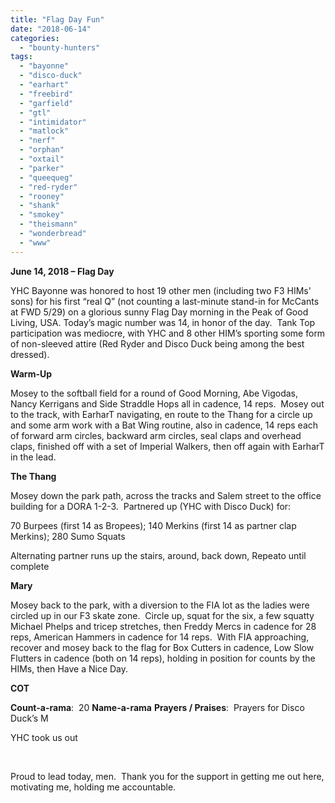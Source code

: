 ```yaml
---
title: "Flag Day Fun"
date: "2018-06-14"
categories: 
  - "bounty-hunters"
tags: 
  - "bayonne"
  - "disco-duck"
  - "earhart"
  - "freebird"
  - "garfield"
  - "gtl"
  - "intimidator"
  - "matlock"
  - "nerf"
  - "orphan"
  - "oxtail"
  - "parker"
  - "queequeg"
  - "red-ryder"
  - "rooney"
  - "shank"
  - "smokey"
  - "theismann"
  - "wonderbread"
  - "www"
---
```


**June 14, 2018 – Flag Day**

YHC Bayonne was honored to host 19 other men (including two F3 HIMs' sons) for his first “real Q” (not counting a last-minute stand-in for McCants at FWD 5/29) on a glorious sunny Flag Day morning in the Peak of Good Living, USA. Today’s magic number was 14, in honor of the day.  Tank Top participation was mediocre, with YHC and 8 other HIM’s sporting some form of non-sleeved attire (Red Ryder and Disco Duck being among the best dressed).

**Warm-Up**

Mosey to the softball field for a round of Good Morning, Abe Vigodas, Nancy Kerrigans and Side Straddle Hops all in cadence, 14 reps.  Mosey out to the track, with EarharT navigating, en route to the Thang for a circle up and some arm work with a Bat Wing routine, also in cadence, 14 reps each of forward arm circles, backward arm circles, seal claps and overhead claps, finished off with a set of Imperial Walkers, then off again with EarharT in the lead.

**The Thang**

Mosey down the park path, across the tracks and Salem street to the office building for a DORA 1-2-3.  Partnered up (YHC with Disco Duck) for:

70 Burpees (first 14 as Bropees); 140 Merkins (first 14 as partner clap Merkins); 280 Sumo Squats

Alternating partner runs up the stairs, around, back down, Repeato until complete

**Mary**

Mosey back to the park, with a diversion to the FIA lot as the ladies were circled up in our F3 skate zone.  Circle up, squat for the six, a few squatty Michael Phelps and tricep stretches, then Freddy Mercs in cadence for 28 reps, American Hammers in cadence for 14 reps.  With FIA approaching, recover and mosey back to the flag for Box Cutters in cadence, Low Slow Flutters in cadence (both on 14 reps), holding in position for counts by the HIMs, then Have a Nice Day.

**COT**

**Count-a-rama**:  20 **Name-a-rama** **Prayers / Praises**:  Prayers for Disco Duck’s M

YHC took us out

 

Proud to lead today, men.  Thank you for the support in getting me out here, motivating me, holding me accountable.
